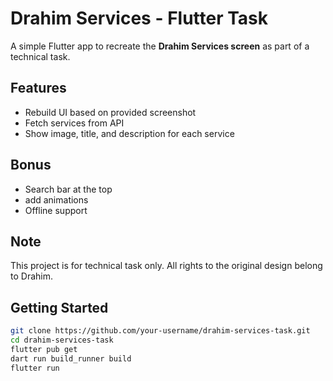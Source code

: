 # Drahim Services - Flutter Task

A simple Flutter app to recreate the **Drahim Services screen** as part of a technical task.

## Features

- Rebuild UI based on provided screenshot
- Fetch services from API
- Show image, title, and description for each service

## Bonus

- Search bar at the top
- add animations
- Offline support 

## Note

This project is for technical task only. All rights to the original design belong to Drahim.

## Getting Started

```bash
git clone https://github.com/your-username/drahim-services-task.git
cd drahim-services-task
flutter pub get
dart run build_runner build
flutter run
